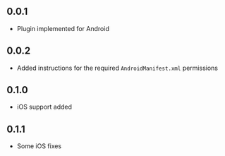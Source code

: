## 0.0.1

* Plugin implemented for Android

## 0.0.2

* Added instructions for the required `AndroidManifest.xml` permissions


## 0.1.0

* iOS support added

## 0.1.1

* Some iOS fixes
